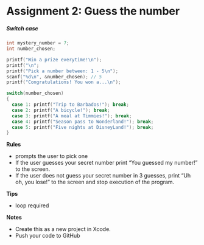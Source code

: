 # Assignment 2: Guess the number

##### Switch case

```c
int mystery_number = 7;
int number_chosen;

printf("Win a prize everytime!\n");
printf("\n";
printf("Pick a number between: 1 - 5\n");
scanf("%d\n", &number_chosen); // 5
printf("Congratulations! You won a...\n");

switch(number_chosen)
{
  case 1: printf("Trip to Barbados!"); break;
  case 2: printf("A bicycle!"); break;
  case 3: printf("A meal at Timmies!"); break;
  case 4: printf("Season pass to Wonderland!"); break;
  case 5: printf("Five nights at DisneyLand!"); break;
}
```

**Rules**
- prompts the user to pick one
- If the user guesses your secret number print “You guessed my number!” to the screen.
- If the user does not guess your secret number in 3 guesses, print “Uh oh, you lose!” to the screen and stop execution of the program.

**Tips**
- loop required

**Notes**
- Create this as a new project in Xcode.
- Push your code to GitHub
